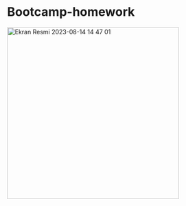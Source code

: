 # Bootcamp-homework


<img width="400" alt="Ekran Resmi 2023-08-14 14 47 01" src="https://github.com/Harhat18/Bootcamp-homework/assets/111196660/9bb2c787-9d46-4f0c-9789-68637f6e400e">
